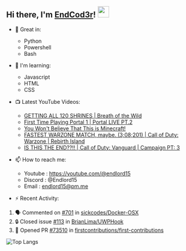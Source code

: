## Hi there, I'm [EndCod3r](https://youtube.com/@endlord15)! <img src='https://github.com/EndCod3r/endlord15/blob/main/wave.gif?raw=true](https://github.com/Endlord15/endlord15/blob/38bca1b569f19b03a6cf246c35db5f7e2f331cc5/wave.gif' width=30>

- 🦾 Great in:
  - Python
  - Powershell
  - Bash

- 🌱 I'm learning:
  - Javascript
  - HTML
  - CSS

- 📺 Latest YouTube Videos:<!-- YOUTUBE:START -->
  - [GETTING ALL 120 SHRINES | Breath of the Wild](https://www.youtube.com/watch?v=15BQtpMhUMs)
  - [First Time Playing Portal 1 |  Portal LIVE PT.2](https://www.youtube.com/watch?v=C8mbazN4nE8)
  - [You Won&#39;t Believe That This is Minecraft!](https://www.youtube.com/watch?v=k0WACaSr1MA)
  - [FASTEST WARZONE MATCH, maybe. &lpar;3;08;201&rpar; | Call of Duty: Warzone | Rebirth Island](https://www.youtube.com/watch?v=oK2JpQ2K20w)
  - [IS THIS THE END??!!  | Call of Duty: Vanguard | Campaign PT: 3](https://www.youtube.com/watch?v=6DKN09fkN-g)<!-- YOUTUBE:END -->


- 📫 How to reach me:
  - Youtube : <https://youtube.com/@endlord15>
  - Discord : @Endlord15
  - Email : endlord15@pm.me

 - ⚡️ Recent Activity:
<!--START_SECTION:activity-->
1. 🗣 Commented on [#701](https://github.com/sickcodes/Docker-OSX/issues/701#issuecomment-1732381690) in [sickcodes/Docker-OSX](https://github.com/sickcodes/Docker-OSX)
2. 🔒 Closed issue [#113](https://github.com/BrianLima/UWPHook/issues/113) in [BrianLima/UWPHook](https://github.com/BrianLima/UWPHook)
3. 💪 Opened PR [#73510](https://github.com/firstcontributions/first-contributions/pull/73510) in [firstcontributions/first-contributions](https://github.com/firstcontributions/first-contributions)
<!--END_SECTION:activity-->

  ![Top Langs](https://github-readme-stats-endlord15.vercel.app/api/top-langs/?username=endcod3r&layout=compact&theme=transparent)
